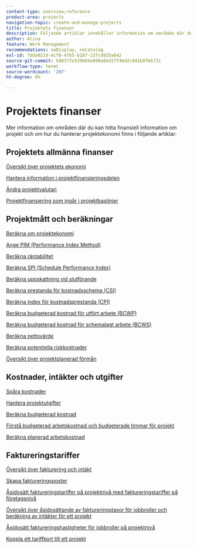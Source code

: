 ```yaml
---
content-type: overview;reference
product-area: projects
navigation-topic: create-and-manage-projects
title: Projektets finanser
description: Följande artiklar innehåller information om områden där du kan hitta ekonomisk information om projekt och hur du hanterar projektekonomi.
author: Alina
feature: Work Management
recommendations: noDisplay, noCatalog
exl-id: 7dda021d-4cf8-4f65-b187-23fcd935a842
source-git-commit: b08377e539b04e896e84d17f46d2c941b0f66731
workflow-type: tm+mt
source-wordcount: '207'
ht-degree: 0%

---
```


# Projektets finanser

Mer information om områden där du kan hitta finansiell information om projekt och om hur du hanterar projektekonomi finns i följande artiklar:

## Projektets allmänna finanser

[Översikt över projektets ekonomi](../../../manage-work/projects/project-finances/project-finances-overview-1.md)

[Hantera information i projektfinansieringsdelen](../../../manage-work/projects/project-finances/manage-project-finance-area.md)

[Ändra projektvalutan](../../../manage-work/projects/project-finances/change-project-currency.md)

[Projektfinansiering som ingår i projektbaslinjer](../../../manage-work/projects/project-finances/project-finances-included-in-project-baselines.md)

## Projektmått och beräkningar

[Beräkna om projektekonomi](../../../manage-work/projects/project-finances/recalculate-project-finances.md)

[Ange PIM (Performance Index Method)](../../../manage-work/projects/project-finances/set-pim.md)

[Beräkna räntabilitet](../../../manage-work/projects/project-finances/calculate-roi.md)

[Beräkna SPI (Schedule Performance Index)](../../../manage-work/projects/project-finances/calculate-spi.md)

[Beräkna uppskattning vid slutförande](../../../manage-work/projects/project-finances/calculate-eac.md)

[Beräkna prestanda för kostnadsschema (CSI)](../../../manage-work/projects/project-finances/calculate-csi.md)

[Beräkna index för kostnadsprestanda (CPI)](../../../manage-work/projects/project-finances/calculate-cpi.md)

[Beräkna budgeterad kostnad för utfört arbete (BCWP)](../../../manage-work/projects/project-finances/calculate-bcwp.md)

[Beräkna budgeterad kostnad för schemalagt arbete (BCWS)](../../../manage-work/projects/project-finances/calculate-bcws.md)

[Beräkna nettovärde](../../../manage-work/projects/project-finances/calculate-net-value.md)

[Beräkna potentiella riskkostnader](../../../manage-work/projects/project-finances/potential-risk-cost.md)

[Översikt över projektplanerad förmån](../../../manage-work/projects/project-finances/project-planned-benefit.md)

## Kostnader, intäkter och utgifter

[Spåra kostnader](../../../manage-work/projects/project-finances/track-costs.md)

[Hantera projektutgifter](../../../manage-work/projects/project-finances/manage-project-expenses.md)

[Beräkna budgeterad kostnad](../../../manage-work/projects/project-finances/budgeted-cost.md)

[Förstå budgeterad arbetskostnad och budgeterade timmar för projekt](../../../manage-work/projects/project-finances/budgeted-labor-cost.md)

[Beräkna planerad arbetskostnad](../../../manage-work/projects/project-finances/planned-labor-cost.md)

<!--
<p data-mc-conditions="QuicksilverOrClassic.Quicksilver,QuicksilverOrClassic.Draft mode"><a href="../../../manage-work/projects/project-finances/export-billing-record-details.md" class="MCXref xref" xrefformat="{para}">Export billing record details as a PDF file</a> </p>
-->

<!--
<p data-mc-conditions="QuicksilverOrClassic.Draft mode"><a href="../../../manage-work/projects/project-finances/how-workfront-calculates-finances.md" class="MCXref xref" xrefformat="{para}">How Adobe Workfront calculates finances </a> </p>
-->

## Faktureringstariffer

[Översikt över fakturering och intäkt](../../../manage-work/projects/project-finances/billing-and-revenue-overview.md)

[Skapa faktureringsposter](../../../manage-work/projects/project-finances/create-billing-records.md)

[Åsidosätt faktureringstariffer på projektnivå med faktureringstariffer på företagsnivå](../../../manage-work/projects/project-finances/override-project-level-with-company-level-billing-rates.md)

[Översikt över åsidosättande av faktureringstaxor för jobbroller och beräkning av intäkter för ett projekt](../../../manage-work/projects/project-finances/override-role-billing-rates-and-calculate-project-revenue.md)

[Åsidosätt faktureringshastigheter för jobbroller på projektnivå](../../../manage-work/projects/project-finances/override-job-role-billing-rates-at-the-project-level.md)

[Koppla ett tariffkort till ett projekt](/help/quicksilver/manage-work/projects/project-finances/attach-rate-card-to-project.md)

